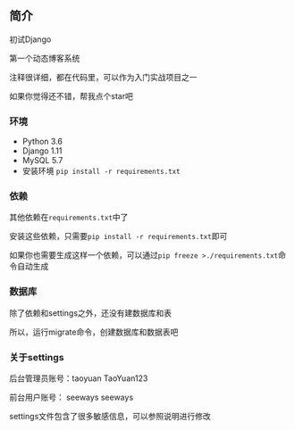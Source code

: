 ## 简介

初试Django

第一个动态博客系统

注释很详细，都在代码里，可以作为入门实战项目之一

如果你觉得还不错，帮我点个star吧

### 环境
- Python 3.6
- Django 1.11
- MySQL 5.7
- 安装环境 `pip install -r requirements.txt`



### 依赖
其他依赖在`requirements.txt`中了  

安装这些依赖，只需要`pip install -r requirements.txt`即可

如果你也需要生成这样一个依赖，可以通过`pip freeze >./requirements.txt`命令自动生成

### 数据库
除了依赖和settings之外，还没有建数据库和表

所以，运行migrate命令，创建数据库和数据表吧

### 关于settings
后台管理员账号：taoyuan  TaoYuan123

前台用户账号： seeways seeways

settings文件包含了很多敏感信息，可以参照说明进行修改